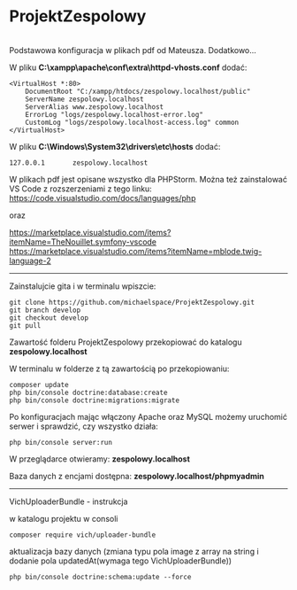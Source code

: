 # ProjektZespolowy
<br>
Podstawowa konfiguracja w plikach pdf od Mateusza. Dodatkowo...

W pliku <strong>C:\xampp\apache\conf\extra\httpd-vhosts.conf</strong> dodać:
```
<VirtualHost *:80>
    DocumentRoot "C:/xampp/htdocs/zespolowy.localhost/public"
    ServerName zespolowy.localhost
    ServerAlias www.zespolowy.localhost
    ErrorLog "logs/zespolowy.localhost-error.log"
    CustomLog "logs/zespolowy.localhost-access.log" common
</VirtualHost>
```

W pliku <strong>C:\Windows\System32\drivers\etc\hosts</strong> dodać:
```
127.0.0.1       zespolowy.localhost
```

W plikach pdf jest opisane wszystko dla PHPStorm. Można też zainstalować VS Code z rozszerzeniami z tego linku: https://code.visualstudio.com/docs/languages/php

oraz 

https://marketplace.visualstudio.com/items?itemName=TheNouillet.symfony-vscode
https://marketplace.visualstudio.com/items?itemName=mblode.twig-language-2


-------

Zainstalujcie gita i w terminalu wpiszcie:
```
git clone https://github.com/michaelspace/ProjektZespolowy.git
git branch develop
git checkout develop
git pull
```
Zawartość folderu ProjektZespolowy przekopiować do katalogu <strong>zespolowy.localhost</strong>

W terminalu w folderze z tą zawartością po przekopiowaniu:
```
composer update
php bin/console doctrine:database:create
php bin/console doctrine:migrations:migrate
```

Po konfiguracjach mając włączony Apache oraz MySQL możemy uruchomić serwer i sprawdzić, czy wszystko działa:
```
php bin/console server:run
```
W przeglądarce otwieramy: <strong>zespolowy.localhost</strong>

Baza danych z encjami dostępna: <strong>zespolowy.localhost/phpmyadmin</strong>

---------

VichUploaderBundle - instrukcja

w katalogu projektu w consoli
```
composer require vich/uploader-bundle
```
aktualizacja bazy danych (zmiana typu pola image z array na string i dodanie pola updatedAt(wymaga tego VichUploaderBundle))
```
php bin/console doctrine:schema:update --force
```
